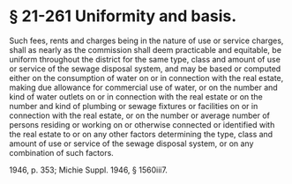 # § 21-261 Uniformity and basis.

<p>Such fees, rents and charges being in the nature of use or service charges, shall as nearly as the commission shall deem practicable and equitable, be uniform throughout the district for the same type, class and amount of use or service of the sewage disposal system, and may be based or computed either on the consumption of water on or in connection with the real estate, making due allowance for commercial use of water, or on the number and kind of water outlets on or in connection with the real estate or on the number and kind of plumbing or sewage fixtures or facilities on or in connection with the real estate, or on the number or average number of persons residing or working on or otherwise connected or identified with the real estate to or on any other factors determining the type, class and amount of use or service of the sewage disposal system, or on any combination of such factors.</p><p>1946, p. 353; Michie Suppl. 1946, § 1560iii7.</p>